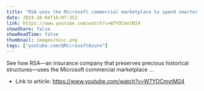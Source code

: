 ```yaml
---
title: "RSA uses the Microsoft commercial marketplace to spend smarter and move faster"
date: 2024-10-04T16:07:35Z
link: https://www.youtube.com/watch?v=W7YOCmvtM24
showShare: false
showReadTime: false
thumbnail: images/misc.png
tags: ["youtube.com/@MicrosoftAzure"]
---
```

See how RSA—an insurance company that preserves precious historical structures—uses the Microsoft commercial marketplace ...

- Link to article: https://www.youtube.com/watch?v=W7YOCmvtM24